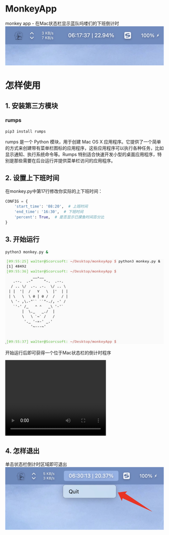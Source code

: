 # MonkeyApp
monkey app - 在Mac状态栏显示蓝队吗喽们的下班倒计时
![Alt](img/0.jpg)

# 怎样使用
## 1. 安装第三方模块
### rumps

```bash
pip3 install rumps
```

rumps 是一个 Python 模块，用于创建 Mac OS X 应用程序。它提供了一个简单的方式来创建带有菜单栏图标的应用程序，这些应用程序可以执行各种任务，比如显示通知、执行系统命令等。Rumps 特别适合快速开发小型的桌面应用程序，特别是那些需要在后台运行并提供菜单栏访问的应用程序。

## 2. 设置上下班时间
在monkey.py中第17行修改你实际的上下班时间：
```python
CONFIG = {
    'start_time': '08:20',  # 上班时间
    'end_time': '16:30',  # 下班时间
    'percent': True,  # 是否显示已摸鱼时间百分比
}
```

## 3. 开始运行
```bash
python3 monkey.py &
```
![alt](img/1.jpg)

开始运行后即可获得一个位于Mac状态栏的倒计时程序

<video width="320" height="240" controls>
  <source src="img/1.mp4" type="video/mp4">
</video>

## 4. 怎样退出
单击状态栏倒计时区域即可退出
![Alt](img/2.jpg)
